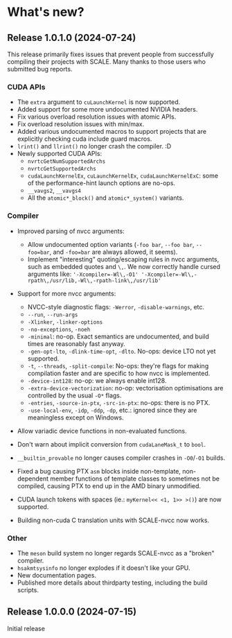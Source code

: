 # What's new?

## Release 1.0.1.0 (2024-07-24)

This release primarily fixes issues that prevent people from successfully 
compiling their projects with SCALE. Many thanks to those users who 
submitted bug reports.

### CUDA APIs

- The `extra` argument to `cuLaunchKernel` is now supported.
- Added support for some more undocumented NVIDIA headers.
- Fix various overload resolution issues with atomic APIs.
- Fix overload resolution issues with min/max.
- Added various undocumented macros to support projects that are explicitly 
  checking cuda include guard macros.
- `lrint()` and `llrint()` no longer crash the compiler. :D
- Newly supported CUDA APIs:
    * `nvrtcGetNumSupportedArchs`
    * `nvrtcGetSupportedArchs`
    * `cudaLaunchKernelEx`, `cuLaunchKernelEx`, `cudaLaunchKernelExC`: some 
     of the performance-hint 
    launch options are no-ops.
    * `__vavgs2`, `__vavgs4`
    * All the `atomic*_block()` and `atomic*_system()` variants.

### Compiler

- Improved parsing of nvcc arguments:
     * Allow undocumented option variants (`-foo bar`, `--foo bar`, 
       `--foo=bar`, and `-foo=bar` are always allowed, it seems).
     * Implement "interesting" quoting/escaping rules in nvcc arguments, such as
       embedded quotes and `\,`. We now correctly handle cursed arguments like:
       `'-Xcompiler=-Wl\,-O1' '-Xcompiler=-Wl\,-rpath\,/usr/lib,-Wl\,-rpath-link\,/usr/lib'`
- Support for more nvcc arguments:
    * NVCC-style diagnostic flags: `-Werror`, `-disable-warnings`, etc.
    * `--run`, `--run-args`
    * `-Xlinker`, `-linker-options`
    * `-no-exceptions`, `-noeh`
    * `-minimal`: no-op. Exact semantics are undocumented, and build times
      are reasonably fast anyway.
    * `-gen-opt-lto`, `-dlink-time-opt`, `-dlto`. No-ops: device LTO not yet 
      supported.
    * `-t`, `--threads`, `-split-compile`: No-ops: they're flags for making 
      compilation faster and are specific to how nvcc is implemented.
    * `-device-int128`: no-op: we always enable int128.
    * `-extra-device-vectorization`: no-op: vectorisation optimisations are 
      controlled by the usual `-O*` flags.
    * `-entries`, `-source-in-ptx`, `-src-in-ptx`: no-ops: there is no PTX.
    * `-use-local-env`, `-idp`, `-ddp`, `-dp`, etc.: ignored since they are 
      meaningless except on Windows.

- Allow variadic device functions in non-evaluated functions.
- Don't warn about implicit conversion from `cudaLaneMask_t` to `bool`.
- `__builtin_provable` no longer causes compiler crashes in `-O0`/`-O1` builds.
- Fixed a bug causing PTX `asm` blocks inside non-template, non-dependent 
  member functions of template classes to sometimes not be compiled, 
  causing PTX to end up in the AMD binary unmodified.
- CUDA launch tokens with spaces (ie.: `myKernel<< <1, 1>> >()`) are now 
  supported.
- Building non-cuda C translation units with SCALE-nvcc now works.

### Other

- The `meson` build system no longer regards SCALE-nvcc as a "broken" compiler.
- `hsakmtsysinfo` no longer explodes if it doesn't like your GPU.
- New documentation pages.
- Published more details about thirdparty testing, including the build scripts.
 
## Release 1.0.0.0 (2024-07-15)

Initial release
